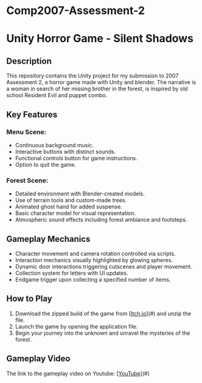 # Comp2007-Assessment-2

# Unity Horror Game - Silent Shadows

## Description
This repository contains the Unity project for my submission to 2007 Assessment 2, a horror game made with Unity and blender. The narrative is a woman in search of her missing brother in the forest, is inspired by old school Resident Evil and puppet combo.

## Key Features
### Menu Scene:
- Continuous background music.
- Interactive buttons with distinct sounds.
- Functional controls button for game instructions.
- Option to quit the game.

### Forest Scene:
- Detailed environment with Blender-created models.
- Use of terrain tools and custom-made trees.
- Animated ghost hand for added suspense.
- Basic character model for visual representation.
- Atmospheric sound effects including forest ambiance and footsteps.

## Gameplay Mechanics
- Character movement and camera rotation controlled via scripts.
- Interaction mechanics visually highlighted by glowing spheres.
- Dynamic door interactions triggering cutscenes and player movement.
- Collection system for letters with UI updates.
- Endgame trigger upon collecting a specified number of items.

## How to Play
1. Download the zipped build of the game from [[Itch.io](https://chinaecherem.itch.io/silent-shadows)](#) and unzip the file.
2. Launch the game by opening the application file.
3. Begin your journey into the unknown and unravel the mysteries of the forest.

## Gameplay Video
The link to the gameplay video on Youtube: [[YouTube](https://youtu.be/aAECSYtvLfY)](#)

